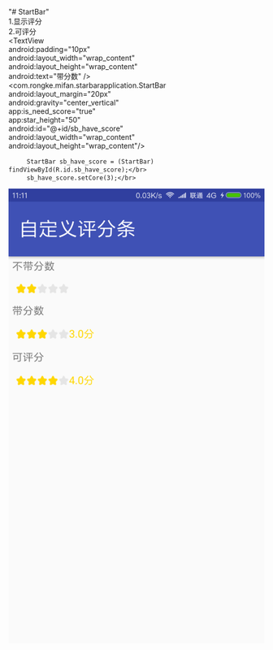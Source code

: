"# StartBar" 
</br>
1.显示评分</br>
2.可评分 </br>
 <TextView </br>
        android:padding="10px"</br>
        android:layout_width="wrap_content"</br>
        android:layout_height="wrap_content"</br>
        android:text="带分数" /></br>
    <com.rongke.mifan.starbarapplication.StartBar</br>
        android:layout_margin="20px"</br>
        android:gravity="center_vertical"</br>
        app:is_need_score="true"</br>
        app:star_height="50"</br>
        android:id="@+id/sb_have_score"</br>
        android:layout_width="wrap_content"</br>
        android:layout_height="wrap_content"/></br>

         StartBar sb_have_score = (StartBar) findViewById(R.id.sb_have_score);</br>
         sb_have_score.setCore(3);</br>

![image](https://github.com/tzz2015/StartBar/blob/master/file/Screenshot_2017-06-16-11-11-18-496_com.rongke.mif.png)
